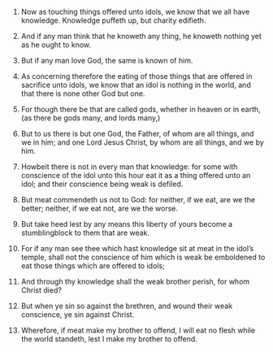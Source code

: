 1. Now as touching things offered unto idols, we know that we all
have knowledge. Knowledge puffeth up, but charity edifieth.

2. And if any man think that he knoweth any thing, he knoweth nothing
yet as he ought to know.

3. But if any man love God, the same is known of him.

4. As concerning therefore the eating of those things that are
offered in sacrifice unto idols, we know that an idol is nothing in
the world, and that there is none other God but one.

5. For though there be that are called gods, whether in heaven or in
earth, (as there be gods many, and lords many,)

6. But to us there is
but one God, the Father, of whom are all things, and we in him; and
one Lord Jesus Christ, by whom are all things, and we by him.

7. Howbeit there is not in every man that knowledge: for some with
conscience of the idol unto this hour eat it as a thing offered unto
an idol; and their conscience being weak is defiled.

8. But meat commendeth us not to God: for neither, if we eat, are we
the better; neither, if we eat not, are we the worse.

9. But take heed lest by any means this liberty of yours become a
stumblingblock to them that are weak.

10. For if any man see thee which hast knowledge sit at meat in the
idol’s temple, shall not the conscience of him which is weak be
emboldened to eat those things which are offered to idols;

11. And
through thy knowledge shall the weak brother perish, for whom Christ
died?

12. But when ye sin so against the brethren, and wound their
weak conscience, ye sin against Christ.

13. Wherefore, if meat make my brother to offend, I will eat no flesh
while the world standeth, lest I make my brother to offend.